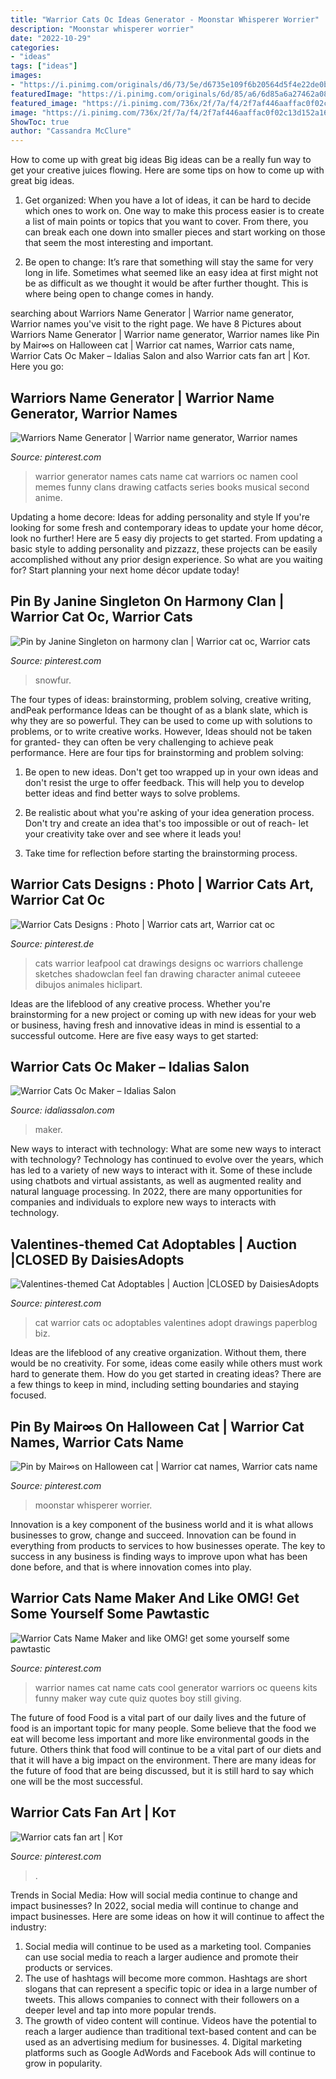 ```yaml
---
title: "Warrior Cats Oc Ideas Generator - Moonstar Whisperer Worrier"
description: "Moonstar whisperer worrier"
date: "2022-10-29"
categories:
- "ideas"
tags: ["ideas"]
images:
- "https://i.pinimg.com/originals/d6/73/5e/d6735e109f6b20564d5f4e22de0b9468.png"
featuredImage: "https://i.pinimg.com/originals/6d/85/a6/6d85a6a27462a08dbd52a53e56455548.png"
featured_image: "https://i.pinimg.com/736x/2f/7a/f4/2f7af446aaffac0f02c13d152a16eef6.jpg"
image: "https://i.pinimg.com/736x/2f/7a/f4/2f7af446aaffac0f02c13d152a16eef6.jpg"
ShowToc: true
author: "Cassandra McClure"
---
```



How to come up with great big ideas
Big ideas can be a really fun way to get your creative juices flowing. Here are some tips on how to come up with great big ideas. 
1. Get organized: When you have a lot of ideas, it can be hard to decide which ones to work on. One way to make this process easier is to create a list of main points or topics that you want to cover. From there, you can break each one down into smaller pieces and start working on those that seem the most interesting and important. 

2. Be open to change: It’s rare that something will stay the same for very long in life. Sometimes what seemed like an easy idea at first might not be as difficult as we thought it would be after further thought. This is where being open to change comes in handy.

	

		
searching about Warriors Name Generator | Warrior name generator, Warrior names you've visit to the right page. We have 8 Pictures about Warriors Name Generator | Warrior name generator, Warrior names like Pin by Mair∞s on Halloween cat | Warrior cat names, Warrior cats name, Warrior Cats Oc Maker – Idalias Salon and also Warrior cats fan art | Кот. Here you go:
		
    
## Warriors Name Generator | Warrior Name Generator, Warrior Names

<img loading=lazy src="https://i.pinimg.com/736x/3f/97/4f/3f974f0f14c9faadfff264e020338927.jpg" onerror="this.onerror=null;this.src='https://tse4.mm.bing.net/th?id=OIP.OunLzVFvvne_u1B3Ue_eHwHaN3&amp;pid=15.1';" alt="Warriors Name Generator | Warrior name generator, Warrior names">

_Source: pinterest.com_

>warrior generator names cats name cat warriors oc namen cool memes funny clans drawing catfacts series books musical second anime. 

	

Updating a home decore: Ideas for adding personality and style
If you're looking for some fresh and contemporary ideas to update your home décor, look no further! Here are 5 easy diy projects to get started. From updating a basic style to adding personality and pizzazz, these projects can be easily accomplished without any prior design experience. So what are you waiting for? Start planning your next home décor update today!

    
## Pin By Janine Singleton On Harmony Clan | Warrior Cat Oc, Warrior Cats

<img loading=lazy src="https://i.pinimg.com/originals/6d/85/a6/6d85a6a27462a08dbd52a53e56455548.png" onerror="this.onerror=null;this.src='https://tse1.mm.bing.net/th?id=OIP.8Y3SA7fTfffsyQfKpyZ44AHaGj&amp;pid=15.1';" alt="Pin by Janine Singleton on harmony clan | Warrior cat oc, Warrior cats">

_Source: pinterest.com_

>snowfur. 

	

The four types of ideas: brainstorming, problem solving, creative writing, andPeak performance
Ideas can be thought of as a blank slate, which is why they are so powerful. They can be used to come up with solutions to problems, or to write creative works. However, Ideas should not be taken for granted- they can often be very challenging to achieve peak performance. Here are four tips for brainstorming and problem solving:
1. Be open to new ideas. Don't get too wrapped up in your own ideas and don't resist the urge to offer feedback. This will help you to develop better ideas and find better ways to solve problems.

2. Be realistic about what you're asking of your idea generation process. Don't try and create an idea that's too impossible or out of reach- let your creativity take over and see where it leads you!

3. Take time for reflection before starting the brainstorming process.

    
## Warrior Cats Designs : Photo | Warrior Cats Art, Warrior Cat Oc

<img loading=lazy src="https://i.pinimg.com/originals/43/1f/32/431f328915979adc6d71c2cde80dec1f.png" onerror="this.onerror=null;this.src='https://tse4.mm.bing.net/th?id=OIP.hvj5VEqHRAjNdkEFBmA14wHaKX&amp;pid=15.1';" alt="Warrior Cats Designs : Photo | Warrior cats art, Warrior cat oc">

_Source: pinterest.de_

>cats warrior leafpool cat drawings designs oc warriors challenge sketches shadowclan feel fan drawing character animal cuteeee dibujos animales hiclipart. 

	

Ideas are the lifeblood of any creative process. Whether you're brainstorming for a new project or coming up with new ideas for your web or business, having fresh and innovative ideas in mind is essential to a successful outcome. Here are five easy ways to get started: 

    
## Warrior Cats Oc Maker – Idalias Salon

<img loading=lazy src="https://i.pinimg.com/originals/d6/73/5e/d6735e109f6b20564d5f4e22de0b9468.png" onerror="this.onerror=null;this.src='https://tse1.mm.bing.net/th?id=OIP.I23vjFzn3Q3bXsydLSVRCgHaFo&amp;pid=15.1';" alt="Warrior Cats Oc Maker – Idalias Salon">

_Source: idaliassalon.com_

>maker. 

	

New ways to interact with technology: What are some new ways to interact with technology?
Technology has continued to evolve over the years, which has led to a variety of new ways to interact with it. Some of these include using chatbots and virtual assistants, as well as augmented reality and natural language processing. In 2022, there are many opportunities for companies and individuals to explore new ways to interacts with technology.

    
## Valentines-themed Cat Adoptables | Auction |CLOSED By DaisiesAdopts

<img loading=lazy src="https://i.pinimg.com/736x/2f/7a/f4/2f7af446aaffac0f02c13d152a16eef6.jpg" onerror="this.onerror=null;this.src='https://tse1.mm.bing.net/th?id=OIP.wCjPmWZBrx5bt6fCv5RsfwHaHB&amp;pid=15.1';" alt="Valentines-themed Cat Adoptables | Auction |CLOSED by DaisiesAdopts">

_Source: pinterest.com_

>cat warrior cats oc adoptables valentines adopt drawings paperblog biz. 

	

Ideas are the lifeblood of any creative organization. Without them, there would be no creativity. For some, ideas come easily while others must work hard to generate them. How do you get started in creating ideas? There are a few things to keep in mind, including setting boundaries and staying focused.

    
## Pin By Mair∞s On Halloween Cat | Warrior Cat Names, Warrior Cats Name

<img loading=lazy src="https://i.pinimg.com/736x/e1/ba/f4/e1baf47c1677b079475448b787aa7e5c.jpg" onerror="this.onerror=null;this.src='https://tse2.mm.bing.net/th?id=OIP.O-uR3NTpEeXPgU0LCTDpfQHaHa&amp;pid=15.1';" alt="Pin by Mair∞s on Halloween cat | Warrior cat names, Warrior cats name">

_Source: pinterest.com_

>moonstar whisperer worrier. 

	

Innovation is a key component of the business world and it is what allows businesses to grow, change and succeed. Innovation can be found in everything from products to services to how businesses operate. The key to success in any business is finding ways to improve upon what has been done before, and that is where innovation comes into play.

    
## Warrior Cats Name Maker And Like OMG! Get Some Yourself Some Pawtastic

<img loading=lazy src="https://i.pinimg.com/736x/89/f9/b5/89f9b5dc19ba95724d65f39b2fae2f3a--name-maker-indian.jpg" onerror="this.onerror=null;this.src='https://tse3.mm.bing.net/th?id=OIP.UgyzbgXtUC6wcGUgMJYQ3QHaFR&amp;pid=15.1';" alt="Warrior Cats Name Maker and like OMG! get some yourself some pawtastic">

_Source: pinterest.com_

>warrior names cat name cats cool generator warriors oc queens kits funny maker way cute quiz quotes boy still giving. 

	

The future of food
Food is a vital part of our daily lives and the future of food is an important topic for many people. Some believe that the food we eat will become less important and more like environmental goods in the future. Others think that food will continue to be a vital part of our diets and that it will have a big impact on the environment. There are many ideas for the future of food that are being discussed, but it is still hard to say which one will be the most successful.

    
## Warrior Cats Fan Art | Кот

<img loading=lazy src="https://i.pinimg.com/736x/f0/98/c5/f098c566f93405804d68b071fb6660b5.jpg" onerror="this.onerror=null;this.src='https://tse2.mm.bing.net/th?id=OIP.HCDAmOnjTPdhIfSn6n_tqQHaJN&amp;pid=15.1';" alt="Warrior cats fan art | Кот">

_Source: pinterest.com_

>. 

	

Trends in Social Media: How will social media continue to change and impact businesses?
In 2022, social media will continue to change and impact businesses. Here are some ideas on how it will continue to affect the industry: 
1. Social media will continue to be used as a marketing tool. Companies can use social media to reach a larger audience and promote their products or services. 
2. The use of hashtags will become more common. Hashtags are short slogans that can represent a specific topic or idea in a large number of tweets. This allows companies to connect with their followers on a deeper level and tap into more popular trends. 
3. The growth of video content will continue. Videos have the potential to reach a larger audience than traditional text-based content and can be used as an advertising medium for businesses. 4. Digital marketing platforms such as Google AdWords and Facebook Ads will continue to grow in popularity.

